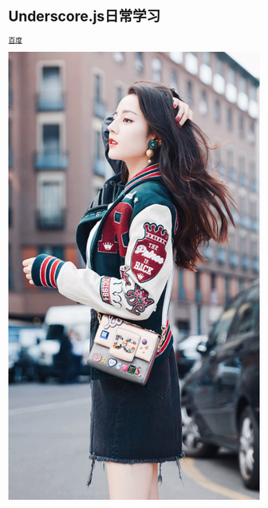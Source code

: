 # Underscore.js日常学习

[百度](http://www.baidu.com)

![迪丽热巴](https://github.com/WD2016GitBuild/Underscore.js/blob/master/images/1.jpg)